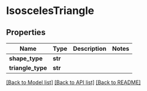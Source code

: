 # IsoscelesTriangle


## Properties
Name | Type | Description | Notes
------------ | ------------- | ------------- | -------------
**shape_type** | **str** |  | 
**triangle_type** | **str** |  | 

[[Back to Model list]](../README.md#documentation-for-models) [[Back to API list]](../README.md#documentation-for-api-endpoints) [[Back to README]](../README.md)


